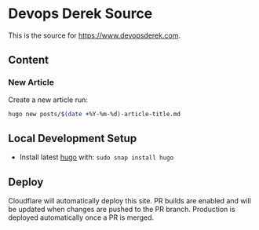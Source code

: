# Devops Derek Source

This is the source for https://www.devopsderek.com.

## Content

### New Article

Create a new article run:

```bash
hugo new posts/$(date +%Y-%m-%d)-article-title.md
```

## Local Development Setup

- Install latest [hugo](https://github.com/spf13/hugo/releases) with:
  `sudo snap install hugo`

## Deploy

Cloudflare will automatically deploy this site. PR builds are enabled and will be updated when changes are pushed to the PR branch. Production is deployed automatically once a PR is merged.
